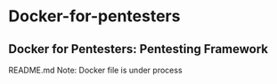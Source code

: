 # Docker-for-pentesters
## Docker for Pentesters: Pentesting Framework

README.md
Note: Docker file is under process